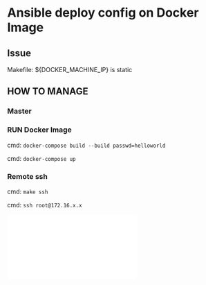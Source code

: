 # Ansible deploy config on Docker Image

## Issue

Makefile: ${DOCKER_MACHINE_IP} is static 

## HOW TO MANAGE

### Master

### RUN Docker Image

cmd: `docker-compose build --build passwd=helloworld`

cmd: `docker-compose up`

### Remote ssh

cmd: `make ssh`

cmd: `ssh root@172.16.x.x`


![see pdf diagram](./diagramme.pdf "see pdf")

